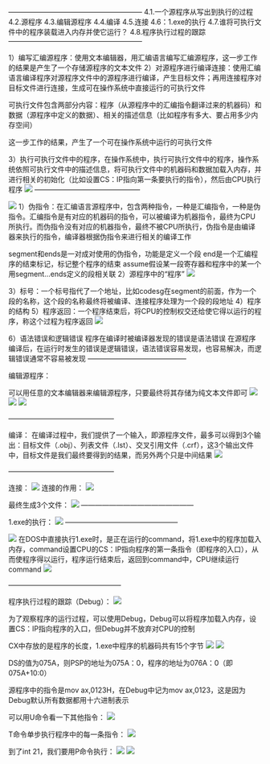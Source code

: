———————————————————
4.1.一个源程序从写出到执行的过程
4.2.源程序
4.3.编辑源程序
4.4.编译
4.5.连接
4.6：1.exe的执行
4.7.谁将可执行文件中的程序装载进入内存并使它运行？
4.8.程序执行过程的跟踪
———————————————————

1）编写汇编源程序：使用文本编辑器，用汇编语言编写汇编源程序，这一步工作的结果是产生了一个存储源程序的文本文件
2）对源程序进行编译连接：使用汇编语言编译程序对源程序文件中的源程序进行编译，产生目标文件；再用连接程序对目标文件进行连接，生成可在操作系统中直接运行的可执行文件

可执行文件包含两部分内容：程序（从源程序中的汇编指令翻译过来的机器码）和数据（源程序中定义的数据）、相关的描述信息（比如程序有多大、要占用多少内存空间）

这一步工作的结果，产生了一个可在操作系统中运行的可执行文件

3）执行可执行文件中的程序，在操作系统中，执行可执行文件中的程序，操作系统依照可执行文件中的描述信息，将可执行文件中的机器码和数据加载入内存，并进行相关的初始化（比如设置CS：IP指向第一条要执行的指令），然后由CPU执行程序
![](https://tva1.sinaimg.cn/large/008eGmZEly1gor9iigj9yj30670aqq3q.jpg)
———————————————

![](https://tva1.sinaimg.cn/large/008eGmZEly1gor9irqdw3j30670640sz.jpg)
1）伪指令：在汇编语言源程序中，包含两种指令，一种是汇编指令，一种是伪指令。汇编指令是有对应的机器码的指令，可以被编译为机器指令，最终为CPU所执行。而伪指令没有对应的机器指令，最终不被CPU所执行，伪指令是由编译器来执行的指令，编译器根据伪指令来进行相关的编译工作

segment和ends是一对成对使用的伪指令，功能是定义一个段
end是一个汇编程序的结束标记，标记整个程序的结束
assume假设某一段寄存器和程序中的某一个用segment…ends定义的段相关联
2）源程序中的“程序”
![](https://tva1.sinaimg.cn/large/008eGmZEly1gor9j41kahj30bh06vgmu.jpg)

3）标号：一个标号指代了一个地址，比如codesg在segment的前面，作为一个段的名称，这个段的名称最终将被编译、连接程序处理为一个段的段地址
4）程序的结构
5）程序返回：一个程序结束后，将CPU的控制权交还给使它得以运行的程序，称这个过程为程序返回
![](https://tva1.sinaimg.cn/large/008eGmZEly1gor9jdcrjsj30cv03674y.jpg)

6）语法错误和逻辑错误
程序在编译时被编译器发现的错误是语法错误
在源程序编译后，在运行时发生的错误是逻辑错误，语法错误容易发现，也容易解决，而逻辑错误通常不容易被发现
——————————————

编辑源程序：

可以用任意的文本编辑器来编辑源程序，只要最终将其存储为纯文本文件即可
![](https://tva1.sinaimg.cn/large/008eGmZEly1gor9jpk741j30hr0brdgo.jpg)
![](https://tva1.sinaimg.cn/large/008eGmZEly1gor9jyhfazj30hr0brt9d.jpg)
![](https://tva1.sinaimg.cn/large/008eGmZEly1gor9k6ml35j30hu0brmy2.jpg)

———————————————

编译：
在编译过程中，我们提供了一个输入，即源程序文件，最多可以得到3个输出：目标文件（.obj）、列表文件（.lst）、交叉引用文件（.crf），这3个输出文件中，目标文件是我们最终要得到的结果，而另外两个只是中间结果
![](https://tva1.sinaimg.cn/large/008eGmZEly1gor9khvb94j30hr06s3yq.jpg)

———————————————

连接：
![](https://tva1.sinaimg.cn/large/008eGmZEly1gor9kr11m2j30hr05l0sw.jpg)
连接的作用：
![](https://tva1.sinaimg.cn/large/008eGmZEly1gor9kz6alvj30ce04hwg7.jpg)

最终生成3个文件：
![](https://tva1.sinaimg.cn/large/008eGmZEly1gor9l7tndej305p02kaa2.jpg)
————————————————

1.exe的执行：
![](https://tva1.sinaimg.cn/large/008eGmZEly1gor9lgim9oj30hu011zk7.jpg)
————————————————

![](https://tva1.sinaimg.cn/large/008eGmZEly1gor9lo749pj30by081adv.jpg)
在DOS中直接执行1.exe时，是正在运行的command，将1.exe中的程序加载入内存，command设置CPU的CS：IP指向程序的第一条指令（即程序的入口），从而使程序得以运行，程序运行结束后，返回到command中，CPU继续运行command
![](https://tva1.sinaimg.cn/large/008eGmZEly1gor9lz4scxj30bz022q3u.jpg)

————————————————

程序执行过程的跟踪（Debug）：
![](https://tva1.sinaimg.cn/large/008eGmZEly1gor9masapnj30c302j750.jpg)

为了观察程序的运行过程，可以使用Debug，Debug可以将程序加载入内存，设置CS：IP指向程序的入口，但Debug并不放弃对CPU的控制

CX中存放的是程序的长度，1.exe中程序的机器码共有15个字节
![](https://tva1.sinaimg.cn/large/008eGmZEly1gor9mmcsm7j30hu02tt8s.jpg)
![](https://tva1.sinaimg.cn/large/008eGmZEly1gor9mv2tlaj30cg0gvdkj.jpg)

DS的值为075A，则PSP的地址为075A：0，程序的地址为076A：0（即075A+10:0）

源程序中的指令是mov ax,0123H，在Debug中记为mov ax,0123，这是因为Debug默认所有数据都用十六进制表示

可以用U命令看一下其他指令：
![](https://tva1.sinaimg.cn/large/008eGmZEly1gor9n62hfrj30bz07laac.jpg)

T命令单步执行程序中的每一条指令：
![](https://tva1.sinaimg.cn/large/008eGmZEly1gor9neti40j30ht0bpgmm.jpg)

到了int 21，我们要用P命令执行：
![](https://tva1.sinaimg.cn/large/008eGmZEly1gor9np1chlj30ht044mx9.jpg)
![](https://tva1.sinaimg.cn/large/008eGmZEly1gor9nwyahtj30cw044q3w.jpg)

